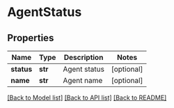 # AgentStatus

## Properties
Name | Type | Description | Notes
------------ | ------------- | ------------- | -------------
**status** | **str** | Agent status | [optional] 
**name** | **str** | Agent name | [optional] 

[[Back to Model list]](../README.md#documentation-for-models) [[Back to API list]](../README.md#documentation-for-api-endpoints) [[Back to README]](../README.md)

